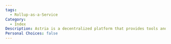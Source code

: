 ```yaml
---
tags:
  - Rollup-as-a-Service
Category:
  - Index
Description: Astria is a decentralized platform that provides tools and services for managing and scaling blockchain-based applications, focusing on data interoperability and cross-chain functionality.
Personal Choices: false
---
```

